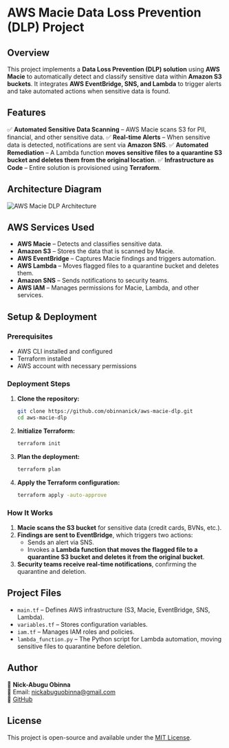 # AWS Macie Data Loss Prevention (DLP) Project

## Overview
This project implements a **Data Loss Prevention (DLP) solution** using **AWS Macie** to automatically detect and classify sensitive data within **Amazon S3 buckets**. It integrates **AWS EventBridge, SNS, and Lambda** to trigger alerts and take automated actions when sensitive data is found.

## Features
✅ **Automated Sensitive Data Scanning** – AWS Macie scans S3 for PII, financial, and other sensitive data.
✅ **Real-time Alerts** – When sensitive data is detected, notifications are sent via **Amazon SNS**.
✅ **Automated Remediation** – A Lambda function **moves sensitive files to a quarantine S3 bucket and deletes them from the original location**.
✅ **Infrastructure as Code** – Entire solution is provisioned using **Terraform**.

## Architecture Diagram
![AWS Macie DLP Architecture](your-diagram-link-here)

## AWS Services Used
- **AWS Macie** – Detects and classifies sensitive data.
- **Amazon S3** – Stores the data that is scanned by Macie.
- **AWS EventBridge** – Captures Macie findings and triggers automation.
- **AWS Lambda** – Moves flagged files to a quarantine bucket and deletes them.
- **Amazon SNS** – Sends notifications to security teams.
- **AWS IAM** – Manages permissions for Macie, Lambda, and other services.

## Setup & Deployment
### **Prerequisites**
- AWS CLI installed and configured
- Terraform installed
- AWS account with necessary permissions

### **Deployment Steps**
1. **Clone the repository:**
   ```sh
   git clone https://github.com/obinnanick/aws-macie-dlp.git
   cd aws-macie-dlp
   ```
2. **Initialize Terraform:**
   ```sh
   terraform init
   ```
3. **Plan the deployment:**
   ```sh
   terraform plan
   ```
4. **Apply the Terraform configuration:**
   ```sh
   terraform apply -auto-approve
   ```

### **How It Works**
1. **Macie scans the S3 bucket** for sensitive data (credit cards, BVNs, etc.).
2. **Findings are sent to EventBridge**, which triggers two actions:
   - Sends an alert via SNS.
   - Invokes a **Lambda function that moves the flagged file to a quarantine S3 bucket and deletes it from the original bucket**.
3. **Security teams receive real-time notifications**, confirming the quarantine and deletion.

## Project Files
- `main.tf` – Defines AWS infrastructure (S3, Macie, EventBridge, SNS, Lambda).
- `variables.tf` – Stores configuration variables.
- `iam.tf` – Manages IAM roles and policies.
- `lambda_function.py` – The Python script for Lambda automation, moving sensitive files to quarantine before deletion.

## Author
👤 **Nick-Abugu Obinna**  
📧 Email: nickabuguobinna@gmail.com  
🔗 [GitHub](https://github.com/obinnanick)

## License
This project is open-source and available under the [MIT License](LICENSE).
